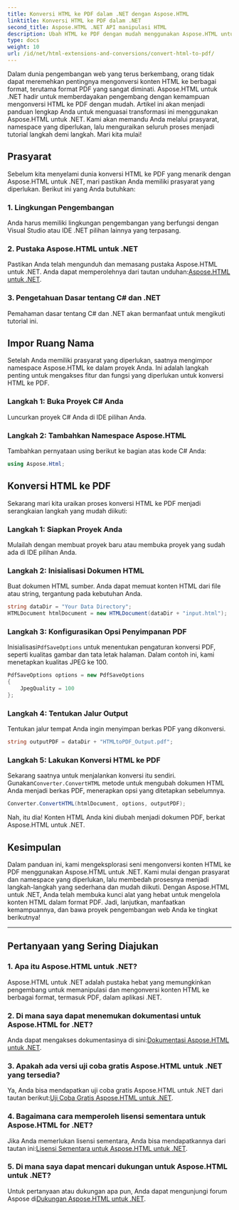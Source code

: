 ```yaml
---
title: Konversi HTML ke PDF dalam .NET dengan Aspose.HTML
linktitle: Konversi HTML ke PDF dalam .NET
second_title: Aspose.HTML .NET API manipulasi HTML
description: Ubah HTML ke PDF dengan mudah menggunakan Aspose.HTML untuk .NET. Ikuti panduan langkah demi langkah kami dan manfaatkan kekuatan konversi HTML ke PDF.
type: docs
weight: 10
url: /id/net/html-extensions-and-conversions/convert-html-to-pdf/
---
```


Dalam dunia pengembangan web yang terus berkembang, orang tidak dapat meremehkan pentingnya mengonversi konten HTML ke berbagai format, terutama format PDF yang sangat diminati. Aspose.HTML untuk .NET hadir untuk memberdayakan pengembang dengan kemampuan mengonversi HTML ke PDF dengan mudah. Artikel ini akan menjadi panduan lengkap Anda untuk menguasai transformasi ini menggunakan Aspose.HTML untuk .NET. Kami akan memandu Anda melalui prasyarat, namespace yang diperlukan, lalu menguraikan seluruh proses menjadi tutorial langkah demi langkah. Mari kita mulai!

## Prasyarat

Sebelum kita menyelami dunia konversi HTML ke PDF yang menarik dengan Aspose.HTML untuk .NET, mari pastikan Anda memiliki prasyarat yang diperlukan. Berikut ini yang Anda butuhkan:

### 1. Lingkungan Pengembangan

Anda harus memiliki lingkungan pengembangan yang berfungsi dengan Visual Studio atau IDE .NET pilihan lainnya yang terpasang.

### 2. Pustaka Aspose.HTML untuk .NET

Pastikan Anda telah mengunduh dan memasang pustaka Aspose.HTML untuk .NET. Anda dapat memperolehnya dari tautan unduhan:[Aspose.HTML untuk .NET](https://releases.aspose.com/html/net/).

### 3. Pengetahuan Dasar tentang C# dan .NET

Pemahaman dasar tentang C# dan .NET akan bermanfaat untuk mengikuti tutorial ini.

## Impor Ruang Nama

Setelah Anda memiliki prasyarat yang diperlukan, saatnya mengimpor namespace Aspose.HTML ke dalam proyek Anda. Ini adalah langkah penting untuk mengakses fitur dan fungsi yang diperlukan untuk konversi HTML ke PDF.

### Langkah 1: Buka Proyek C# Anda

Luncurkan proyek C# Anda di IDE pilihan Anda.

### Langkah 2: Tambahkan Namespace Aspose.HTML

Tambahkan pernyataan using berikut ke bagian atas kode C# Anda:

```csharp
using Aspose.Html;
```

## Konversi HTML ke PDF

Sekarang mari kita uraikan proses konversi HTML ke PDF menjadi serangkaian langkah yang mudah diikuti:

### Langkah 1: Siapkan Proyek Anda

Mulailah dengan membuat proyek baru atau membuka proyek yang sudah ada di IDE pilihan Anda.

### Langkah 2: Inisialisasi Dokumen HTML

Buat dokumen HTML sumber. Anda dapat memuat konten HTML dari file atau string, tergantung pada kebutuhan Anda.

```csharp
string dataDir = "Your Data Directory";
HTMLDocument htmlDocument = new HTMLDocument(dataDir + "input.html");
```

### Langkah 3: Konfigurasikan Opsi Penyimpanan PDF

 Inisialisasi`PdfSaveOptions` untuk menentukan pengaturan konversi PDF, seperti kualitas gambar dan tata letak halaman. Dalam contoh ini, kami menetapkan kualitas JPEG ke 100.

```csharp
PdfSaveOptions options = new PdfSaveOptions
{
    JpegQuality = 100
};
```

### Langkah 4: Tentukan Jalur Output

Tentukan jalur tempat Anda ingin menyimpan berkas PDF yang dikonversi.

```csharp
string outputPDF = dataDir + "HTMLtoPDF_Output.pdf";
```

### Langkah 5: Lakukan Konversi HTML ke PDF

 Sekarang saatnya untuk menjalankan konversi itu sendiri. Gunakan`Converter.ConvertHTML` metode untuk mengubah dokumen HTML Anda menjadi berkas PDF, menerapkan opsi yang ditetapkan sebelumnya.

```csharp
Converter.ConvertHTML(htmlDocument, options, outputPDF);
```

Nah, itu dia! Konten HTML Anda kini diubah menjadi dokumen PDF, berkat Aspose.HTML untuk .NET.

## Kesimpulan

Dalam panduan ini, kami mengeksplorasi seni mengonversi konten HTML ke PDF menggunakan Aspose.HTML untuk .NET. Kami mulai dengan prasyarat dan namespace yang diperlukan, lalu membedah prosesnya menjadi langkah-langkah yang sederhana dan mudah diikuti. Dengan Aspose.HTML untuk .NET, Anda telah membuka kunci alat yang hebat untuk mengelola konten HTML dalam format PDF. Jadi, lanjutkan, manfaatkan kemampuannya, dan bawa proyek pengembangan web Anda ke tingkat berikutnya!

---

## Pertanyaan yang Sering Diajukan

### 1. Apa itu Aspose.HTML untuk .NET?

Aspose.HTML untuk .NET adalah pustaka hebat yang memungkinkan pengembang untuk memanipulasi dan mengonversi konten HTML ke berbagai format, termasuk PDF, dalam aplikasi .NET.

### 2. Di mana saya dapat menemukan dokumentasi untuk Aspose.HTML for .NET?

 Anda dapat mengakses dokumentasinya di sini:[Dokumentasi Aspose.HTML untuk .NET](https://reference.aspose.com/html/net/).

### 3. Apakah ada versi uji coba gratis Aspose.HTML untuk .NET yang tersedia?

 Ya, Anda bisa mendapatkan uji coba gratis Aspose.HTML untuk .NET dari tautan berikut:[Uji Coba Gratis Aspose.HTML untuk .NET](https://releases.aspose.com/).

### 4. Bagaimana cara memperoleh lisensi sementara untuk Aspose.HTML for .NET?

Jika Anda memerlukan lisensi sementara, Anda bisa mendapatkannya dari tautan ini:[Lisensi Sementara untuk Aspose.HTML untuk .NET](https://purchase.aspose.com/temporary-license/).

### 5. Di mana saya dapat mencari dukungan untuk Aspose.HTML untuk .NET?

 Untuk pertanyaan atau dukungan apa pun, Anda dapat mengunjungi forum Aspose di[Dukungan Aspose.HTML untuk .NET](https://forum.aspose.com/).